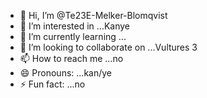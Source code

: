 - 👋 Hi, I’m @Te23E-Melker-Blomqvist
- 👀 I’m interested in ...Kanye
- 🌱 I’m currently learning ...
- 💞️ I’m looking to collaborate on ...Vultures 3
- 📫 How to reach me ...no
- 😄 Pronouns: ...kan/ye
- ⚡ Fun fact: ...no

<!---
Te23E-Melker-Blomqvist/Te23E-Melker-Blomqvist is a ✨ special ✨ repository because its `README.md` (this file) appears on your GitHub profile.
You can click the Preview link to take a look at your changes.
--->
